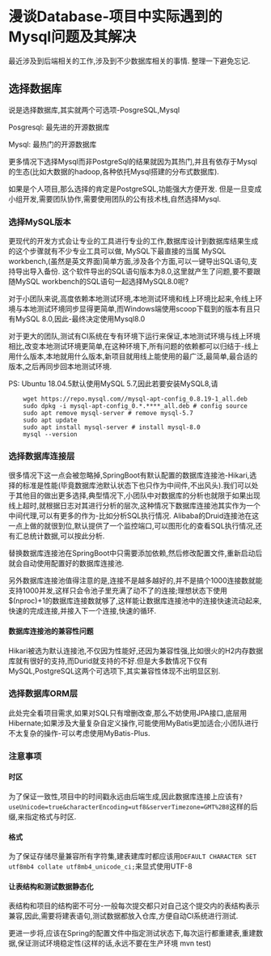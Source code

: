 # 漫谈Database-项目中实际遇到的Mysql问题及其解决

最近涉及到后端相关的工作,涉及到不少数据库相关的事情. 整理一下避免忘记.

## 选择数据库

说是选择数据库,其实就两个可选项-PosgreSQL,Mysql

Posgresql: 最先进的开源数据库

Mysql: 最热门的开源数据库

更多情况下选择Mysql而非PostgreSql的结果就因为其热门,并且有依存于Mysql的生态(比如大数据的hadoop,各种依托Mysql搭建的分布式数据库).

如果是个人项目,那么选择的肯定是PostgreSQL,功能强大方便开发. 但是一旦变成小组开发,需要团队协作,需要使用团队的公有技术栈,自然选择Mysql.

### 选择MySQL版本

更现代的开发方式会让专业的工具进行专业的工作,数据库设计到数据库结果生成的这个步骤就有不少专业工具可以做, MySQL下最直接的当属 MySQL workbench,(虽然是英文界面)简单方面,涉及各个方面,可以一键导出SQL语句,支持导出导入备份. 这个软件导出的SQL语句版本为8.0,这里就产生了问题,要不要跟随MySQL workbench的SQL语句一起选择MySQL8.0呢?

对于小团队来说,高度依赖本地测试环境,本地测试环境和线上环境比起来,令线上环境与本地测试环境同步显得更简单,而Windows端使用scoop下载到的版本有且只有MySQL 8.0,因此-最终决定使用Mysql8.0

对于更大的团队,测试有CI系统在专有环境下运行来保证,本地测试环境与线上环境相比,改变本地测试环境更简单,在这种环境下,所有问题的依赖都可以归结于-线上用什么版本,本地就用什么版本,新项目就用线上能使用的最广泛,最简单,最合适的版本,之后再同步回本地测试环境.

PS: Ubuntu 18.04.5默认使用MySQL 5.7,因此若要安装MySQL8,请

``` shell
    wget https://repo.mysql.com//mysql-apt-config_0.8.19-1_all.deb
    sudo dpkg -i mysql-apt-config_0.*.****_all.deb # config source
    sudo apt remove mysql-server # remove mysql-5.7
    sudo apt update
    sudo apt install mysql-server # install mysql-8.0
    mysql --version
```

### 选择数据库连接层

很多情况下这一点会被忽略掉,SpringBoot有默认配置的数据库连接池-Hikari,选择的标准是性能(毕竟数据库池默认状态下也只作为中间件,不出风头).我们可以处于其他目的做出更多选择,典型情况下,小团队中对数据库的分析也就限于如果出现线上超时,就根据日志对其进行分析的层次,这种情况下数据库连接池其实作为一个中间代理,可以有更多的作为-比如分析SQL执行情况. Alibaba的Druid连接池在这一点上做的就很到位,默认提供了一个监控端口,可以图形化的查看SQL执行情况,还有汇总统计数据,可以按此分析.

替换数据库连接池在SpringBoot中只需要添加依赖,然后修改配置文件,重新启动后就会自动使用配置好的数据库连接池.

另外数据库连接池值得注意的是,连接不是越多越好的,并不是搞个1000连接数就能支持1000并发,这样只会令池子里充满了动不了的连接;理想状态下使用$(nproc)+1的数据库连接数就够了,这样能让数据库连接池中的连接快速流动起来,快速的完成连接,并接入下一个连接,快速的循环.

#### 数据库连接池的兼容性问题

Hikari被选为默认连接池,不仅因为性能好,还因为兼容性强,比如很火的H2内存数据库就有很好的支持,而Durid就支持的不好.但是大多数情况下仅有MySQL,PostgreSQL这两个可选项下,其实兼容性体现不出明显区别.

### 选择数据库ORM层

此处完全看项目需求,如果对SQL只有增删改查,那么不妨使用JPA接口,底层用Hibernate;如果涉及大量复杂自定义操作,可能使用MyBatis更加适合;小团队进行不太复杂的操作-可以考虑使用MyBatis-Plus.

### 注意事项

#### 时区

为了保证一致性,项目中的时间戳永远由后端生成,因此数据库连接上应该有`?useUnicode=true&characterEncoding=utf8&serverTimezone=GMT%2B8`这样的后缀,来指定格式与时区.

#### 格式

为了保证存储尽量兼容所有字符集,建表建库时都应该用`DEFAULT CHARACTER SET utf8mb4 collate utf8mb4_unicode_ci;`来显式使用UTF-8

#### 让表结构和测试数据静态化

表结构和项目的结构密不可分-一般每次提交都只对自己这个提交内的表结构表示兼容,因此,需要将建表语句,测试数据都放入仓库,方便自动CI系统进行测试.

更进一步将,应该在Spring的配置文件中指定测试状态下,每次运行都重建表,重建数据,保证测试环境稳定性(这样的话,永远不要在生产环境 mvn test)